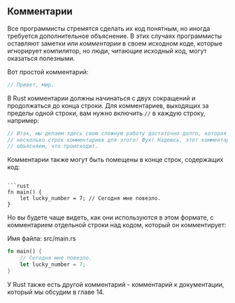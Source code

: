 ﻿## Комментарии

Все программисты стремятся сделать их код понятным, но иногда требуется дополнительное объяснение. В этих случаях программисты оставляют заметки или *комментарии* в своем исходном коде, которые игнорирует компилятор, но люди, читающие исходный код, могут оказаться полезными.

Вот простой комментарий:


```rust
// Привет, мир.
```
В Rust комментарии должны начинаться с двух сокращений и продолжаться до конца строки. Для комментариев, выходящих за пределы одной строки, вам нужно включить 
`//` в каждую строку, например:

```rust
// Итак, мы делаем здесь свою сложную работу достаточно долго, которая нам необходима
// несколько строк комментариев для этого! Фух! Надеюсь, этот комментарий здесь будет
// объясняем, что происходит.
```

Комментарии также могут быть помещены в конце строк, содержащих код:


```<span class="filename">Имя файла: src / main.rs</span>

```rust
fn main() {
    let lucky_number = 7; // Сегодня мне повезло.
}

```


Но вы будете чаще видеть, как они используются в этом формате, с комментарием отдельной строки над кодом, который он комментирует:



<span class="filename">Имя файла: src/main.rs</span>

```rust
fn main() {
    // Сегодня мне повезло.
    let lucky_number = 7;
}


```

У Rust также есть другой комментарий - комментарий к документации, который мы обсудим в главе 14.
